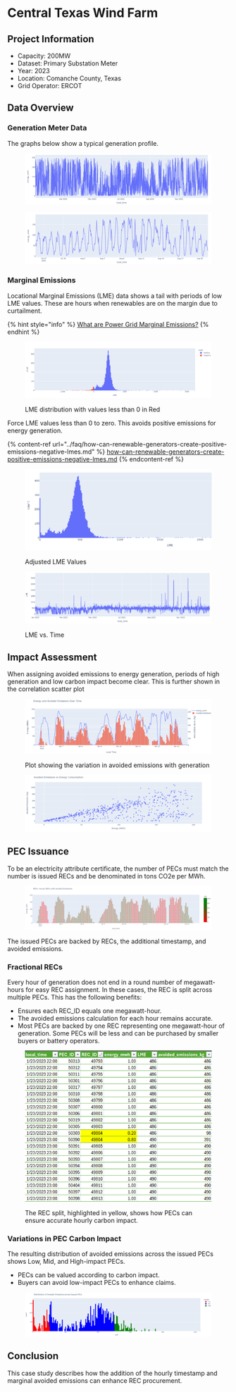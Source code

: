 # Central Texas Wind Farm

## Project Information

* Capacity: 200MW
* Dataset: Primary Substation Meter
* Year: 2023
* Location: Comanche County, Texas
* Grid Operator: ERCOT

## Data Overview

### Generation Meter Data

The graphs below show a typical generation profile.&#x20;

<figure><img src="../.gitbook/assets/image (84).png" alt=""><figcaption></figcaption></figure>

<figure><img src="../.gitbook/assets/image (85).png" alt=""><figcaption></figcaption></figure>

### Marginal Emissions

Locational Marginal Emissions (LME) data shows a tail with periods of low LME values. These are hours when renewables are on the margin due to curtailment.&#x20;

{% hint style="info" %}
[What are Power Grid Marginal Emissions?](../faq/what-are-power-grid-marginal-emissions.md)
{% endhint %}

<figure><img src="../.gitbook/assets/image (86).png" alt=""><figcaption><p>LME distribution with values less than 0 in Red</p></figcaption></figure>

Force LME values less than 0 to zero. This avoids positive emissions for energy generation.

{% content-ref url="../faq/how-can-renewable-generators-create-positive-emissions-negative-lmes.md" %}
[how-can-renewable-generators-create-positive-emissions-negative-lmes.md](../faq/how-can-renewable-generators-create-positive-emissions-negative-lmes.md)
{% endcontent-ref %}

<figure><img src="../.gitbook/assets/image (87).png" alt=""><figcaption><p>Adjusted LME Values</p></figcaption></figure>

<figure><img src="../.gitbook/assets/image (88).png" alt=""><figcaption><p>LME vs. Time</p></figcaption></figure>

## Impact Assessment

When assigning avoided emissions to energy generation, periods of high generation and low carbon impact become clear. This is further shown in the correlation scatter plot

<figure><img src="../.gitbook/assets/image (98).png" alt=""><figcaption><p>Plot showing the variation in avoided emissions with generation</p></figcaption></figure>

<figure><img src="../.gitbook/assets/image (99).png" alt=""><figcaption></figcaption></figure>

## PEC Issuance

To be an electricity attribute certificate, the number of PECs must match the number is issued RECs and be denominated in tons CO2e per MWh.

<figure><img src="../.gitbook/assets/image (100).png" alt=""><figcaption></figcaption></figure>

The issued PECs are backed by RECs, the additional timestamp, and avoided emissions.&#x20;

### Fractional RECs

Every hour of generation does not end in a round number of megawatt-hours for easy REC assignment. In these cases, the REC is split across multiple PECs. This has the following benefits:

* Ensures each REC\_ID equals one megawatt-hour.
* The avoided emissions calculation for each hour remains accurate.&#x20;
* Most PECs are backed by one REC representing one megawatt-hour of generation. Some PECs will be less and can be purchased by smaller buyers or battery operators.&#x20;

<figure><img src="../.gitbook/assets/image (91).png" alt=""><figcaption><p>The REC split, highlighted in yellow, shows how PECs can ensure accurate hourly carbon impact.</p></figcaption></figure>

### Variations in PEC Carbon Impact

The resulting distribution of avoided emissions across the issued PECs shows Low, Mid, and High-impact PECs.&#x20;

* PECs can be valued according to carbon impact.
* Buyers can avoid low-impact PECs to enhance claims.&#x20;

<figure><img src="../.gitbook/assets/image (102).png" alt=""><figcaption></figcaption></figure>

## Conclusion

This case study describes how the addition of the hourly timestamp and marginal avoided emissions can enhance REC procurement.&#x20;
